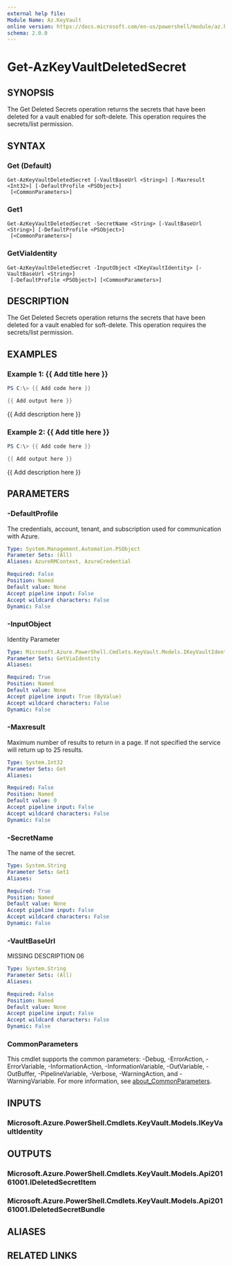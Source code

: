 ```yaml
---
external help file:
Module Name: Az.KeyVault
online version: https://docs.microsoft.com/en-us/powershell/module/az.keyvault/get-azkeyvaultdeletedsecret
schema: 2.0.0
---
```


# Get-AzKeyVaultDeletedSecret

## SYNOPSIS
The Get Deleted Secrets operation returns the secrets that have been deleted for a vault enabled for soft-delete.
This operation requires the secrets/list permission.

## SYNTAX

### Get (Default)
```
Get-AzKeyVaultDeletedSecret [-VaultBaseUrl <String>] [-Maxresult <Int32>] [-DefaultProfile <PSObject>]
 [<CommonParameters>]
```

### Get1
```
Get-AzKeyVaultDeletedSecret -SecretName <String> [-VaultBaseUrl <String>] [-DefaultProfile <PSObject>]
 [<CommonParameters>]
```

### GetViaIdentity
```
Get-AzKeyVaultDeletedSecret -InputObject <IKeyVaultIdentity> [-VaultBaseUrl <String>]
 [-DefaultProfile <PSObject>] [<CommonParameters>]
```

## DESCRIPTION
The Get Deleted Secrets operation returns the secrets that have been deleted for a vault enabled for soft-delete.
This operation requires the secrets/list permission.

## EXAMPLES

### Example 1: {{ Add title here }}
```powershell
PS C:\> {{ Add code here }}

{{ Add output here }}
```

{{ Add description here }}

### Example 2: {{ Add title here }}
```powershell
PS C:\> {{ Add code here }}

{{ Add output here }}
```

{{ Add description here }}

## PARAMETERS

### -DefaultProfile
The credentials, account, tenant, and subscription used for communication with Azure.

```yaml
Type: System.Management.Automation.PSObject
Parameter Sets: (All)
Aliases: AzureRMContext, AzureCredential

Required: False
Position: Named
Default value: None
Accept pipeline input: False
Accept wildcard characters: False
Dynamic: False
```

### -InputObject
Identity Parameter

```yaml
Type: Microsoft.Azure.PowerShell.Cmdlets.KeyVault.Models.IKeyVaultIdentity
Parameter Sets: GetViaIdentity
Aliases:

Required: True
Position: Named
Default value: None
Accept pipeline input: True (ByValue)
Accept wildcard characters: False
Dynamic: False
```

### -Maxresult
Maximum number of results to return in a page.
If not specified the service will return up to 25 results.

```yaml
Type: System.Int32
Parameter Sets: Get
Aliases:

Required: False
Position: Named
Default value: 0
Accept pipeline input: False
Accept wildcard characters: False
Dynamic: False
```

### -SecretName
The name of the secret.

```yaml
Type: System.String
Parameter Sets: Get1
Aliases:

Required: True
Position: Named
Default value: None
Accept pipeline input: False
Accept wildcard characters: False
Dynamic: False
```

### -VaultBaseUrl
MISSING DESCRIPTION 06

```yaml
Type: System.String
Parameter Sets: (All)
Aliases:

Required: False
Position: Named
Default value: None
Accept pipeline input: False
Accept wildcard characters: False
Dynamic: False
```

### CommonParameters
This cmdlet supports the common parameters: -Debug, -ErrorAction, -ErrorVariable, -InformationAction, -InformationVariable, -OutVariable, -OutBuffer, -PipelineVariable, -Verbose, -WarningAction, and -WarningVariable. For more information, see [about_CommonParameters](http://go.microsoft.com/fwlink/?LinkID=113216).

## INPUTS

### Microsoft.Azure.PowerShell.Cmdlets.KeyVault.Models.IKeyVaultIdentity

## OUTPUTS

### Microsoft.Azure.PowerShell.Cmdlets.KeyVault.Models.Api20161001.IDeletedSecretItem

### Microsoft.Azure.PowerShell.Cmdlets.KeyVault.Models.Api20161001.IDeletedSecretBundle

## ALIASES

## RELATED LINKS

